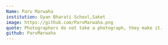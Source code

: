 ```yaml
---
Name: Parv Marwaha
institution: Gyan Bharati School,Saket
image: https://github.com/ParvMarwaha.png
quote: Photographers do not take a photograph, they make it.
github: ParvMarwaha
---
```

